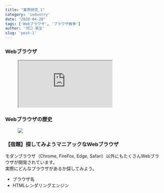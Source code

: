```yaml
---
title: "業界研究_1"
category: 'industry'
date: "2020-04-28"
tags: ['Webブラウザ', 'ブラウザ戦争']
author: '河口 英生'
slug: 'post-1'
---
```

<h3 class="title is-5" >Webブラウザ</h3>
<figure class="is-fullwidth">
  <iframe src="https://drive.google.com/file/d/1lSI1xBALvBINW1zCv6rpHLERIf1iVtr2/preview"></iframe>
</figure>
<h3 class="title is-5" >Webブラウザの歴史</h3>
<figure class="is-fullwidth">
<a href="http://www.notredame.ac.jp/~tyoshida/nclass/front.pdf" target="_blank"><img src="http://tridentweb.webcrow.jp/2019pre/images/20180411195704.jpg"></a>
</figure>
<h3 class="title is-5" >【宿題】探してみようマニアックなWebブラウザ</h3>
<p>モダンブラウザ（Chrome, FireFox, Edge, Safari）以外にもたくさんWebブラウザが開発されています。<br>
実際にどんなブラウザがあるか探してみよう。</p>

+ ブラウザ名
+ HTMLレンダリングエンジン

